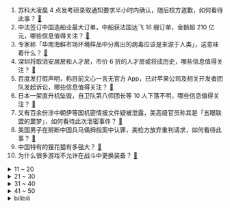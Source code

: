 1. 苏科大凌晨 4 点发考研录取通知要求半小时内确认，随后校方道歉，如何看待此事？ [:link:](https://www.zhihu.com/question/594341685)
2. 中法签订中国造船业最大订单，中船获法国达飞 16 艘订单，金额超 210 亿元，哪些信息值得关注？ [:link:](https://www.zhihu.com/question/594327037)
3. 专家称「华南海鲜市场环境样品中分离出的病毒应该是来源于人类」，这意味着什么？ [:link:](https://www.zhihu.com/question/594385789)
4. 深圳将取消安居房和人才房，市价 6 折的人才房或将成历史，哪些信息值得关注？ [:link:](https://www.zhihu.com/question/594360644)
5. 百度发打假声明，称目前文心一言无官方 App，已对苹果公司及相关开发者团队发起诉讼，哪些信息值得关注？ [:link:](https://www.zhihu.com/question/594354289)
6. 日本一架直升机坠毁，自卫队第八师团长等 10 人下落不明，哪些信息值得关注？ [:link:](https://www.zhihu.com/question/594152200)
7. 又有百余份涉中朝伊等国机密情报文件疑被泄露，美高级官员称其是「五眼联盟的噩梦」，如何看待此次泄密事件？ [:link:](https://www.zhihu.com/question/594366988)
8. 美国男子在掰断中国兵马俑拇指案中认罪，美检方放弃重判请求，如何看待此事？ [:link:](https://www.zhihu.com/question/593995570)
9. 中国特有的狸花猫有多强大？ [:link:](https://www.zhihu.com/question/423321345)
10. 为什么很多游戏不允许在战斗中更换装备？ [:link:](https://www.zhihu.com/question/585790905)
<details>
<summary>11 ~ 20</summary>

11. 北京废止拆迁许可证，集体土地最高补偿面积拟不超 267 平米，或将告别「拆迁暴发户」，将产生哪些影响？ [:link:](https://www.zhihu.com/question/594161022)
12. 媒体报道称，因 AI 绘画能力强，已有原画外包团队裁掉一半原画师，如何更好地适应这种变化？ [:link:](https://www.zhihu.com/question/593474870)
13. 美国众院监督委员会调查拜登之子商业交易，向多家银行发传票，哪些信息值得关注？对拜登的政治前景有何影响？ [:link:](https://www.zhihu.com/question/594392775)
14. 人类以后可能有用「海拉细胞」复活海拉「本人」的能力吗？ [:link:](https://www.zhihu.com/question/594149668)
15. 孕妇被公司以关怀怀孕职工为由调到体力劳动岗，获赔 9 万，如何从法律的角度解读此事？ [:link:](https://www.zhihu.com/question/594161089)
16. 4 月 8 日至 10 日，东部战区展开环台岛战备警巡和「联合利剑」演习，哪些信息值得关注？ [:link:](https://www.zhihu.com/question/594321537)
17. 天津海河东岸有哪些让你「眼前一亮」的风景？ [:link:](https://www.zhihu.com/question/593530225)
18. 币圈大佬 Bob Lee 被刺身亡，近日币圈不平静，赵长鹏、孙宇晨均被起诉，如何看待加密货币未来趋势？ [:link:](https://www.zhihu.com/question/593955992)
19. 日本前 100 姓氏有哪些是来源于贵族、大名？ [:link:](https://www.zhihu.com/question/593350157)
20. 想要裸辞，为什么身边的人总是劝我「骑驴找马」？ [:link:](https://www.zhihu.com/question/593528181)
</details>
<details>
<summary>21 ~ 30</summary>

21. 报道称「五角大楼打算像对乌克兰那样军援台湾」，对此如何评价？对台海局势将造成哪些影响？ [:link:](https://www.zhihu.com/question/594211328)
22. 如何看待2023年柯南最新剧场版“柯哀亲了”？ [:link:](https://www.zhihu.com/question/593784041)
23. 成龙的《龙马精神》上映，68岁的成龙还行吗？ [:link:](https://www.zhihu.com/question/594189318)
24. 调研称「农村青少年群体智能手机成瘾，已濒临失控」，如何看待这一结果？ [:link:](https://www.zhihu.com/question/593997457)
25. 美国费城经历「血腥48 小时」，13 人中枪，当地枪击事件频发的原因有哪些？ [:link:](https://www.zhihu.com/question/594367271)
26. 《诡秘之主》是如何平衡力量体系的? [:link:](https://www.zhihu.com/question/593561950)
27. 想问下裸辞去追求诗和远方的人，是如何下定决心的？ [:link:](https://www.zhihu.com/question/587730290)
28. 如何评价《人生之路》的高双星这一角色？ [:link:](https://www.zhihu.com/question/593738488)
29. 想买一辆电动汽车，有必要将智能作为购车决策要素吗，哪辆智能电动车值得购买？ [:link:](https://www.zhihu.com/question/593134345)
30. 凌烟阁二十四功臣排座次，李靖为什么仅排第八？ [:link:](https://www.zhihu.com/question/593291076)
</details>
<details>
<summary>31 ~ 40</summary>

31. 如何区分能够提高劳动生产率的加班和「摸鱼式」消极加班？ [:link:](https://www.zhihu.com/question/594214121)
32. 现在电视买什么牌子好？ [:link:](https://www.zhihu.com/question/376323096)
33. 数学学科是否存在过因数学界前沿研究进展而改变基础数学教育方式或思维的例子？ [:link:](https://www.zhihu.com/question/592500643)
34. 你还看纸质书吗？ [:link:](https://www.zhihu.com/question/594117472)
35. 有哪些看似毫无联系的东西，实际上却存在着紧密的关联？ [:link:](https://www.zhihu.com/question/28287474)
36. 中疾控表示，疫情发现地不等于起源地，现在远远没有足够证据证明貉是病毒源头，病毒溯源研究有哪些难点？ [:link:](https://www.zhihu.com/question/594376885)
37. 假如马嘎尔尼来华发生在明朝初期，可能会是什么结果？ [:link:](https://www.zhihu.com/question/593961714)
38. 《灌篮高手》的中国票房，能超过《铃芽之旅》吗? [:link:](https://www.zhihu.com/question/593939807)
39. 为什么现在的围棋基本都是中盘胜？ [:link:](https://www.zhihu.com/question/593977616)
40. 每周「做四休三」能否实现？若实施可能带来哪些影响？ [:link:](https://www.zhihu.com/question/594506859)
</details>
<details>
<summary>41 ~ 50</summary>

41. 像桃花源这样的封闭聚落最终都会因为近亲繁殖的问题而自然消亡吗？ [:link:](https://www.zhihu.com/question/594009656)
42. 什么叫围棋等勺流? [:link:](https://www.zhihu.com/question/593541164)
43. 电影《宇宙探索编辑部》中多次出现的「驴」有什么寓意？ [:link:](https://www.zhihu.com/question/593335954)
44. 你最庆幸自己读过什么书? [:link:](https://www.zhihu.com/question/62306995)
45. 能否用生物神经元训练大模型然后植入到人脑中？ [:link:](https://www.zhihu.com/question/594044762)
46. 2023 LPL 春季败者组半决赛 BLG 3:2 淘汰 OMG，如何评价这场比赛？ [:link:](https://www.zhihu.com/question/594370586)
47. 杨毅称「篮协从未考虑归化国内外援，目标是李凯尔」，如何评价李凯尔的实力？ [:link:](https://www.zhihu.com/question/594146664)
48. 家长带宝宝去动物园有哪些注意事项？ [:link:](https://www.zhihu.com/question/472773374)
49. 明明新兰才是官配，为什么那么多人支持柯哀？ [:link:](https://www.zhihu.com/question/557395182)
50. AI绘画在十年后的结局会怎样？ [:link:](https://www.zhihu.com/question/594076725)
</details><details>
<summary>bilibili</summary>

1. 有的人一直在长大，有的人却不会变老了 [:link:](//www.bilibili.com/video/BV1jm4y167fE)
2. 保证没P图！你吃过比这更大的吗？ [:link:](//www.bilibili.com/video/BV1DN411A7Fr)
3. 没错 我要结束和她四年的男女朋友关系了 [:link:](//www.bilibili.com/video/BV1K84y1u7XT)
4. 法院传票、巨额赔款、全网道歉，这就是他揭露黑暗的后果 [:link:](//www.bilibili.com/video/BV1Uh411u7sA)
5. 来自卢森堡的退休警察，不远万里扎根在这片土地上，亲历山村巨变 [:link:](//www.bilibili.com/video/BV1jj411c7g1)
6. 让朋友穿成这样后，我失去了他们.... [:link:](//www.bilibili.com/video/BV15s4y1m786)
7. 一战中的闪避王是谁？【硬核狠人50】 [:link:](//www.bilibili.com/video/BV1h84y1u7se)
8. 【warma】我要写书啦！！！ [:link:](//www.bilibili.com/video/BV1oM4y1y7Q4)
9. 【EXO】We are ONE! 出道十一周年我们正式入驻B站了！请多多支持♥ [:link:](//www.bilibili.com/video/BV14h411g7nH)
10. 山东淄博一座让我不得不佩服的城市！山东烧烤看淄博！淄博消费更是绝！靠谱！ [:link:](//www.bilibili.com/video/BV1dT411p7Kd)
<details>
<summary>11 ~ 20</summary>

11. 【鬼谷闲谈】比目鱼：这是鱼形的扭曲 还是环境的沦丧 [:link:](//www.bilibili.com/video/BV1R24y157oF)
12. 说不心动，是假的！！.... [:link:](//www.bilibili.com/video/BV1ov4y1n71h)
13. 柒个我——影流之主 [:link:](//www.bilibili.com/video/BV1qm4y1q7uB)
14. 2023年3月，人类终究走上了一条无法回头的路 [:link:](//www.bilibili.com/video/BV1VL411U7MU)
15. “做视频会影响室友吗” [:link:](//www.bilibili.com/video/BV1Ym4y1B7zo)
16. 我在打烊的火锅店里偷东西吃！ [:link:](//www.bilibili.com/video/BV19a4y1K7Ne)
17. 好想把这件衣服焊在身上！ [:link:](//www.bilibili.com/video/BV17X4y1k7G8)
18. 学了这么多年语文，你读过最狂的一句诗是什么？ [:link:](//www.bilibili.com/video/BV1HN411A7tz)
19. 深度|| 始起义！遍地复国！八千子弟过江！很遗憾，军国主义大秦再灭东方 [:link:](//www.bilibili.com/video/BV1nc411W7KL)
20. 快让你们的好兄弟给你搞一台宝马RR！ [:link:](//www.bilibili.com/video/BV1Fs4y1m7qN)
</details>
<details>
<summary>21 ~ 30</summary>

21. 为她做的立体书，在完工的那晚燃尽 [:link:](//www.bilibili.com/video/BV1GX4y1k71G)
22. 2023华南悠悠球公开赛 4A 决赛 刘子琛 团长在线开团！🪀 [:link:](//www.bilibili.com/video/BV1Ds4y1275K)
23. Around The World ⧸ MONKEY MAJIK【月ノ美兎 (cover)】 [:link:](//www.bilibili.com/video/BV1ac411W761)
24. 一种很新的画 [:link:](//www.bilibili.com/video/BV1Nm4y1B79S)
25. 休息是被允许的 [:link:](//www.bilibili.com/video/BV1ph411g7xu)
26. JISOO - ‘FLOWER’ DANCE PERFORMANCE VIDEO [:link:](//www.bilibili.com/video/BV1gL411U7tA)
27. 花1000元吃到了这辈子最好吃的龙虾，这么上流的印度菜你见过吗？【凭啥这么贵ep56-KLAY现代印度餐厅】 [:link:](//www.bilibili.com/video/BV1Ps4y1S7rt)
28. 划走将会永久失去，真的很久！ [:link:](//www.bilibili.com/video/BV1cm4y1B7eM)
29. 【惊霆无声】明日方舟 主线第十二章 磨难险地环境 摆完挂机 简单好抄 [:link:](//www.bilibili.com/video/BV1oL411m7bL)
30. 去央视做饭是什么体验 [:link:](//www.bilibili.com/video/BV1324y1L7j3)
</details>
<details>
<summary>31 ~ 40</summary>

31. 为了满足我的童年愿望，我在家里做了个鸟巢沙发 [:link:](//www.bilibili.com/video/BV1Ps4y1m7jF)
32. 婚纱也满意！结婚照也满意！超开心的三月vlog！ [:link:](//www.bilibili.com/video/BV1Av4y1W7vN)
33. 开挂无法提升智力 [:link:](//www.bilibili.com/video/BV1qh411g7Lr)
34. 不用魔法和账号！无限次数免费使用ChatGPT [:link:](//www.bilibili.com/video/BV1Xk4y1e7ar)
35. 隋卞一做| 去了湖南一趟！你们最想要的皮蛋肉丸复刻！熬到凌晨两点多，终于给你们整出来了！ [:link:](//www.bilibili.com/video/BV14T411s7YD)
36. 三代毒品同框，会有什么样的命运？ [:link:](//www.bilibili.com/video/BV1xV4y1D7wv)
37. 猛女cos铃芽一口气暴走50公里！！！！什么二次元行为？ [:link:](//www.bilibili.com/video/BV1No4y1n7bs)
38. 【时代少年团】《背对地球奔跑》MV [:link:](//www.bilibili.com/video/BV1b84y1T7Jk)
39. 给院儿里的流浪猫们制作“夏季竹筒饮水器” [:link:](//www.bilibili.com/video/BV1HM4y1178B)
40. 双 重 天 晶 破 [:link:](//www.bilibili.com/video/BV1Go4y1p7jK)
</details>
<details>
<summary>41 ~ 50</summary>

41. 男人减速带之手工技巧 [:link:](//www.bilibili.com/video/BV1Pg4y1g7DZ)
42. 穿德式军服？玩手撕坦克！这抗日神剧都快拍成超英电影了！ [:link:](//www.bilibili.com/video/BV1Cv4y1n7Jd)
43. 我给40个人类幼崽做饭的一天。 [:link:](//www.bilibili.com/video/BV1TL411U7HA)
44. 【医学博士】你每天这样吃饭，简直是在慢性自杀！I 胃病自救指南 [:link:](//www.bilibili.com/video/BV1VM411N7qc)
45. Inception工作室概念PV丨欢迎光临——天字七六！ [:link:](//www.bilibili.com/video/BV1Kk4y1v7wK)
46. “愿我们都能成为自己期待的样子” [:link:](//www.bilibili.com/video/BV1aM411T7pF)
47. 指挥官Alexy入驻B站!即将开启硬核评测! [:link:](//www.bilibili.com/video/BV1Xs4y127Q8)
48. 按照观众描述画美少女3.0 [:link:](//www.bilibili.com/video/BV1ng4y1g7Z7)
49. 阴天，在不开灯的房间。 [:link:](//www.bilibili.com/video/BV1nh411g7m2)
50. 这是什么牌子啊 [:link:](//www.bilibili.com/video/BV1WM4y1m7hj)
</details>
<details>
<summary>51 ~ 60</summary>

51. 反正它们不加班！ [:link:](//www.bilibili.com/video/BV1UM411T7DN)
52. 这是给成年人看的童话故事，也是我看到过最浪漫的电影《大鱼》 [:link:](//www.bilibili.com/video/BV12c411W7E3)
53. 骑行环青海湖，一路风光绝美，傍晚入住路边废弃客栈 [:link:](//www.bilibili.com/video/BV1Us4y1N7u3)
54. 杀妻、逼婚、踹儿子，汉唐外戚治好了我的精神内耗。    【大汉崛起·外戚】 [:link:](//www.bilibili.com/video/BV1aV4y1S7kJ)
55. 停更了快两年半，网上竟说我死了？！ [:link:](//www.bilibili.com/video/BV1Hs4y1m7pv)
56. “新海诚中的雨和晴，就像爱情中的我和你...” [:link:](//www.bilibili.com/video/BV13s4y1S7NV)
57. 极限长沙一日游！大 学 生 特 种 兵 [:link:](//www.bilibili.com/video/BV1c84y1T7VL)
58. 【原神】看好了！绫华的全新玩法！ [:link:](//www.bilibili.com/video/BV11M411T74D)
59. AI迎来觉醒时刻，中国遭遇最严峻的封锁 [:link:](//www.bilibili.com/video/BV1RL411U72r)
60. 《明日方舟》EP - Squad Unknown [:link:](//www.bilibili.com/video/BV1Rh411u7mf)
</details>
<details>
<summary>61 ~ 70</summary>

61. 二期踩雷，杭州真的要变美食荒漠了 [:link:](//www.bilibili.com/video/BV1ms4y127GE)
62. 一口气看完第三季！大帝的终生噩梦！《叶卡捷琳娜大帝》S3全 [:link:](//www.bilibili.com/video/BV1ws4y1S7kG)
63. 【点到为止40】棺 门 大 吉 《希腊棺材之谜》最终回 [:link:](//www.bilibili.com/video/BV1VM411N7uw)
64. 狂 飙 大 学 版 [:link:](//www.bilibili.com/video/BV1EL411U7yA)
65. 就用这支视频和坂本龙一告别吧丨HOPICO [:link:](//www.bilibili.com/video/BV1pa4y1T7v2)
66. 《套娃老头》 [:link:](//www.bilibili.com/video/BV1dT411s7Qd)
67. 午夜现场第二章，南极科考发现外星生物！？ [:link:](//www.bilibili.com/video/BV1wM4y1m7gW)
68. 花3000块买的缅因猫，没养7天就从19楼坠楼了… [:link:](//www.bilibili.com/video/BV1wo4y1n7kq)
69. 【暗区突围版本PV】决战电视台，探寻黑门背后的秘密 [:link:](//www.bilibili.com/video/BV1Kc411s7vi)
70. 未被删减的《加勒比海盗》究竟讲了什么故事？全网最细深度解说《加勒比海盗5死无对证》！ [:link:](//www.bilibili.com/video/BV1tN411P7pN)
</details>
<details>
<summary>71 ~ 80</summary>

71. 不一样的糖醋鱼切法,你们学会了吗 [:link:](//www.bilibili.com/video/BV1nj411A7U1)
72. 切记不要睡太熟！小心潜伏在家中的类人生物！ [:link:](//www.bilibili.com/video/BV1Fj411c7bh)
73. 男孩的运气爆表，交白卷都能的第一名 [:link:](//www.bilibili.com/video/BV1F84y1T7SU)
74. 十 八 岁 的 张 三 [:link:](//www.bilibili.com/video/BV1rv4y1n7JJ)
75. 十五种笔记标题写法！ [:link:](//www.bilibili.com/video/BV1WM4y1m7Z5)
76. 当我瞒着家人报了清华...我爸哭的比我还惨 [:link:](//www.bilibili.com/video/BV1gs4y1S7P8)
77. 【何同学VLOG】为什么我们一期视频做了五个月... [:link:](//www.bilibili.com/video/BV12h411u7DM)
78. 如何在手榴弹爆炸中生还？ [:link:](//www.bilibili.com/video/BV1Cv4y1p7Ab)
79. 最棒的音准练习，每天打卡2分钟！ [:link:](//www.bilibili.com/video/BV1Yc411W7B6)
80. 直 角 拐 弯 导 弹 ！【C4快乐阴人流#40】 [:link:](//www.bilibili.com/video/BV1N84y1u7s2)
</details>
<details>
<summary>81 ~ 90</summary>

81. 一些实用的英语口语84 [:link:](//www.bilibili.com/video/BV1ws4y1S7Wu)
82. JISOO金智秀-Flower舞蹈表演视频 [:link:](//www.bilibili.com/video/BV1aa4y1K7T3)
83. 当我用ChatGPT来破案！？？ [:link:](//www.bilibili.com/video/BV16h411g7J6)
84. 从铀矿石的开采，一直到核燃料棒的制作过程 [:link:](//www.bilibili.com/video/BV1vs4y1E7TL)
85. 地震时，网传90％生存率的「生命三角」真能保命？ [:link:](//www.bilibili.com/video/BV1PX4y1C7vR)
86. 收手吧长安逸达！外面全是998！ [:link:](//www.bilibili.com/video/BV1kv4y1p7os)
87. 假如《滕王阁序》是你写的高考作文，年度爽文！ [:link:](//www.bilibili.com/video/BV1a84y1u7uh)
88. 我华穿新皮肤，御驾亲征！ [:link:](//www.bilibili.com/video/BV1Gs4y1m78r)
89. “着火了。可是，她在火中依旧跳着舞” [:link:](//www.bilibili.com/video/BV1rV4y1f79e)
90. 销量1735！卖的差=质量不行？浅谈销量在动画讨论中扮演的角色！【瓶说动漫】 [:link:](//www.bilibili.com/video/BV17M411N7LX)
</details>
<details>
<summary>91 ~ 100</summary>

91. 笑死，这些包装真是离大谱！我又又又被骗了！！ [:link:](//www.bilibili.com/video/BV19X4y1k7nE)
92. 被训练了十年的Ai做的游戏 [:link:](//www.bilibili.com/video/BV11h411u7rh)
93. 外来文化入侵并不可怕，可怕的是我们的传统文化得不到弘扬与传承！ [:link:](//www.bilibili.com/video/BV1xX4y1k7tU)
94. 我们都曾忽略自己所拥有的宝藏，只有经历磨难才会将它挖掘 [:link:](//www.bilibili.com/video/BV16L411m77f)
95. 狗子买烟被跟踪，单身狗少走夜路 [:link:](//www.bilibili.com/video/BV1H24y157ex)
96. 对不起姜总！我实在没拦住她 [:link:](//www.bilibili.com/video/BV1Zc411W71W)
97. 折磨石头人的秘密武器！痛苦程度400%！LOL最鬼才对线思路！ [:link:](//www.bilibili.com/video/BV1Ma4y1T7eB)
98. 天气好极了，钱几乎没有 [:link:](//www.bilibili.com/video/BV1DT411s7pz)
99. 一念幽灵，一念猎手！！！ [:link:](//www.bilibili.com/video/BV1cc411s7wf)
100. 【建议收藏】一个插件白嫖ChatGPT！ [:link:](//www.bilibili.com/video/BV1XV4y1S72h)
</details></details>